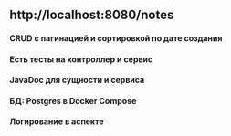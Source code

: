 ## http://localhost:8080/notes
#### CRUD с пагинацией и сортировкой по дате создания

#### Есть тесты на контроллер и сервис
#### JavaDoc для сущности и сервиса
#### БД: Postgres в Docker Compose
#### Логирование в аспекте
